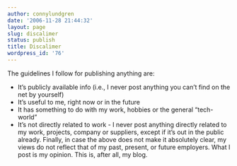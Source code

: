 ```yaml
---
author: connylundgren
date: '2006-11-28 21:44:32'
layout: page
slug: discalimer
status: publish
title: Discalimer
wordpress_id: '76'
---
```


The guidelines I follow for publishing anything are:

  * It’s publicly available info (i.e., I never post anything you can’t find on the net by yourself)
  * It’s useful to me, right now or in the future
  * It has something to do with my work, hobbies or the general “tech-world”
  * It’s not directly related to work - I never post anything directly related to my work, projects, company or suppliers, except if it’s out in the public already.
Finally, in case the above does not make it absolutely clear, my views do not
reflect that of my past, present, or future employers. What I post is my
opinion. This is, after all, my blog.

